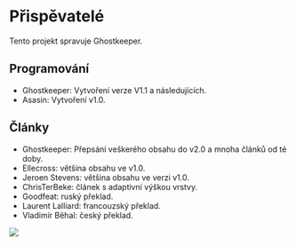 Přispěvatelé
====
Tento projekt spravuje Ghostkeeper.

Programování
----
* Ghostkeeper: Vytvoření verze V1.1 a následujících.
* Asasin: Vytvoření v1.0.


Články
----
* Ghostkeeper: Přepsání veškerého obsahu do v2.0 a mnoha článků od té doby.
* Ellecross: většina obsahu ve v1.0.
* Jeroen Stevens: většina obsahu ve verzi v1.0.
* ChrisTerBeke: článek s adaptivní výškou vrstvy.
* Goodfeat: ruský překlad.
* Laurent Lalliard: francouzský překlad.
* Vladimír Běhal: český překlad.

![](../../../articles/images/created_by.jpg)
